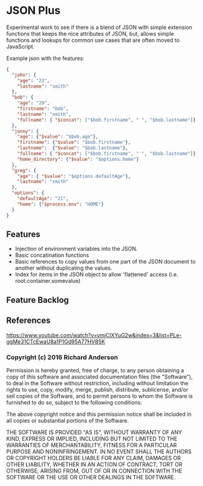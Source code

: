 # JSON Plus

Experimental work to see if there is a blend of JSON with simple extension functions that keeps
the nice attributes of JSON, but, allows simple functions and lookups for common use cases that are often moved to JavaScript.

Example json with the features:

```json
{
  "john": {
    "age": "23",
    "lastname": "smith"
  },
  "bob": {
    "age": "29",
    "firstname": "bob",
    "lastname": "smith",
    "fullname": { "$concat": ["$bob.firstname", " ", "$bob.lastname"]}
  },
  "jonny": {
    "age": {"$value": "$bob.age"},
    "firstname": {"$value": "$bob.firstname"},
    "lastname":  {"$value": "$bob.lastname"},
    "fullname": { "$concat": ["$bob.firstname", " ", "$bob.lastname"]},
    "home_directory": {"$value": "$options.home"}
  },
  "greg": {
    "age": { "$value": "$options.defaultAge"},
    "lastname": "smith"
  },
  "options": {
    "defaultAge": "21",
    "home": {"$process.env": "HOME"}
  }
}

```
## Features
* Injection of environment variables into the JSON.
* Basic concatination functions
* Basic references to copy values from one part of the JSON document to another without duplicating the values.
* Index for items in the JSON object to allow 'flattened' access (i.e. root.container.somevalue)

## Feature Backlog

## References

https://www.youtube.com/watch?v=ymjClXYuG2w&index=3&list=PLe-ggMe31CTcEwaU8a1P1Gd95A77HV85K

### Copyright (c) 2016 Richard Anderson

Permission is hereby granted, free of charge, to any person obtaining a
copy of this software and associated documentation files (the "Software"),
to deal in the Software without restriction, including without limitation
the rights to use, copy, modify, merge, publish, distribute, sublicense,
and/or sell copies of the Software, and to permit persons to whom the
Software is furnished to do so, subject to the following conditions:

The above copyright notice and this permission notice shall be included in
all copies or substantial portions of the Software.

THE SOFTWARE IS PROVIDED "AS IS", WITHOUT WARRANTY OF ANY KIND, EXPRESS OR
IMPLIED, INCLUDING BUT NOT LIMITED TO THE WARRANTIES OF MERCHANTABILITY,
FITNESS FOR A PARTICULAR PURPOSE AND NONINFRINGEMENT. IN NO EVENT SHALL THE
AUTHORS OR COPYRIGHT HOLDERS BE LIABLE FOR ANY CLAIM, DAMAGES OR OTHER
LIABILITY, WHETHER IN AN ACTION OF CONTRACT, TORT OR OTHERWISE, ARISING
FROM, OUT OF OR IN CONNECTION WITH THE SOFTWARE OR THE USE OR OTHER
DEALINGS IN THE SOFTWARE.
